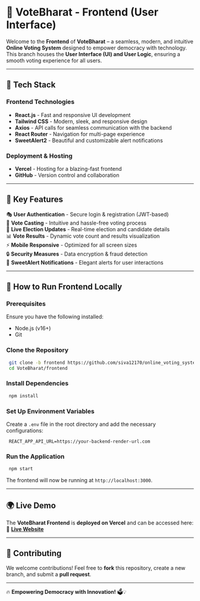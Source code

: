 # 🎨 VoteBharat - Frontend (User Interface)

Welcome to the **Frontend** of **VoteBharat** – a seamless, modern, and intuitive **Online Voting System** designed to empower democracy with technology. This branch houses the **User Interface (UI) and User Logic**, ensuring a smooth voting experience for all users.

---

## 🌟 Tech Stack

### **Frontend Technologies**
- **React.js** - Fast and responsive UI development
- **Tailwind CSS** - Modern, sleek, and responsive design
- **Axios** - API calls for seamless communication with the backend
- **React Router** - Navigation for multi-page experience
- **SweetAlert2** - Beautiful and customizable alert notifications

### **Deployment & Hosting**
- **Vercel** - Hosting for a blazing-fast frontend
- **GitHub** - Version control and collaboration

---

## 🚀 Key Features

🎭 **User Authentication** - Secure login & registration (JWT-based)  
🎯 **Vote Casting** - Intuitive and hassle-free voting process  
📢 **Live Election Updates** - Real-time election and candidate details  
📊 **Vote Results** - Dynamic vote count and results visualization  
⚡ **Mobile Responsive** - Optimized for all screen sizes  
🔒 **Security Measures** - Data encryption & fraud detection  
🔔 **SweetAlert Notifications** - Elegant alerts for user interactions  

---

## 🎯 How to Run Frontend Locally

### **Prerequisites**
Ensure you have the following installed:
- Node.js (v16+)
- Git

### **Clone the Repository**
```bash
 git clone -b frontend https://github.com/siva12170/online_voting_system.git
 cd VoteBharat/frontend
```

### **Install Dependencies**
```bash
 npm install
```

### **Set Up Environment Variables**
Create a `.env` file in the root directory and add the necessary configurations:
```env
 REACT_APP_API_URL=https://your-backend-render-url.com
```

### **Run the Application**
```bash
 npm start
```
The frontend will now be running at `http://localhost:3000`.

---

## 🌍 Live Demo
The **VoteBharat Frontend** is **deployed on Vercel** and can be accessed here:  
🔗 **[Live Website](https://vote-bharat.vercel.app/)**

---

## 📜 Contributing
We welcome contributions! Feel free to **fork** this repository, create a new branch, and submit a **pull request**.

---

🔥 **Empowering Democracy with Innovation!** 🗳️💡

